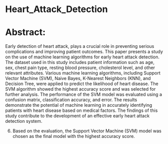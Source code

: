 # Heart_Attack_Detection
# Abstract:
Early detection of heart attack, plays a
crucial role in preventing serious complications and
improving patient outcomes. This paper presents a
study on the use of machine learning algorithms for
early heart attack detection. The dataset used in this
study includes patient information such as age, sex,
chest pain type, resting blood pressure, cholesterol
level, and other relevant attributes. Various machine
learning algorithms, including Support Vector
Machine (SVM), Naive Bayes, K-Nearest Neighbors
(KNN), and Decision Tree, were applied to predict
the likelihood of heart disease. The SVM algorithm
showed the highest accuracy score and was selected
for further analysis. The performance of the SVM
model was evaluated using a confusion matrix,
classification accuracy, and error. The results
demonstrate the potential of machine learning in
accurately identifying patients with heart disease
based on medical factors. The findings of this study
contribute to the development of an effective early
heart attack detection system.



6. Based on the evaluation, the Support Vector
Machine (SVM) model was chosen as the final
model with the highest accuracy score.

